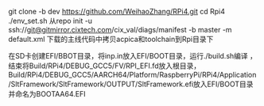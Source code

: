git clone -b dev https://github.com/WeihaoZhang/RPi4.git
cd Rpi4
./env_set.sh
从repo init -u ssh://git@gitmirror.cixtech.com/cix_val/diags/manifest -b master -m default.xml 下载的主线代码中拷贝acpica和toolchain到Rpi目录下

在SD卡创建EFI/BBOT目录，将inp.in放入EFI/BOOT目录，运行./build.sh编译 ，结束将Build/RPi4/DEBUG_GCC5/FV/RPI_EFI.fd放入根目录，Build/RPi4/DEBUG_GCC5/AARCH64/Platform/RaspberryPi/RPi4/Application/SltFramework/SltFramework/OUTPUT/SltFramework.efi放入EFI/BOOT目录并命名为BOOTAA64.EFI
